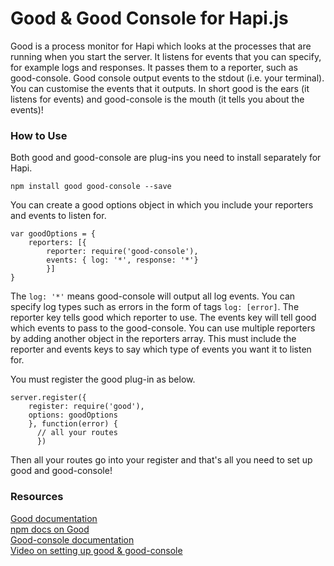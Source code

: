 # Good & Good Console for Hapi.js

Good is a process monitor for Hapi which looks at the processes that are running
when you start the server. It listens for events that you can specify, for
example logs and responses. It passes them to a reporter, such as good-console.
Good console output events to the stdout (i.e. your terminal). You can customise
the events that it outputs. In short good is the ears (it listens for events)
and good-console is the mouth (it tells you about the events)!

### How to Use

Both good and good-console are plug-ins you need to install separately for Hapi.

```
npm install good good-console --save
```

You can create a good options object in which you include your reporters and
events to listen for.

```
var goodOptions = {
    reporters: [{
        reporter: require('good-console'),
        events: { log: '*', response: '*'}
        }]
}
```

The `log: '*'` means good-console will output all log events. You can specify
log types such as errors in the form of tags `log: [error]`. The reporter key
tells good which reporter to use. The events key will tell good which events
to pass to the good-console. You can use multiple reporters by adding another
object in the reporters array. This must include the reporter and events keys
to say which type of events you want it to listen for.

You must register the good plug-in as below.

```
server.register({
    register: require('good'),
    options: goodOptions
    }, function(error) {
      // all your routes
      })
```


Then all your routes go into your register and that's all you need to set up good and good-console!

### Resources
[Good documentation](https://github.com/hapijs/good)  
[npm docs on Good](https://www.npmjs.com/package/good)   
[Good-console documentation](https://github.com/hapijs/good-console)  
[Video on setting up good & good-console](https://egghead.io/lessons/node-js-hapi-js-logging-with-good-and-good-console)    
